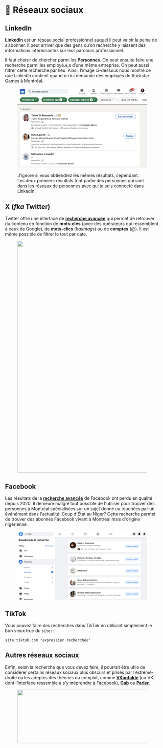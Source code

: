 # 📱 Réseaux sociaux

## LinkedIn

**LinkedIn** est un réseau social professionnel auquel il peut valoir la peine de s’abonner. Il peut arriver que des gens qu’on recherche y laissent des informations intéressantes sur leur parcours professionnel.

Il faut choisir de chercher parmi les **Personnes**. On peut ensuite faire une recherche parmi les employé.e.s d’une même entreprise. On peut aussi filtrer cette recherche par lieu. Ainsi, l’image ci-dessous nous montre ce que LinkedIn contient quand on lui demande des employés de Rockstar Games à Montréal.

<figure><img src="../.gitbook/assets/linkedin.png" alt=""><figcaption><p>J'ignore si vous obtiendrez les mêmes résultats, cependant. Les deux premiers résultats font partie des personnes qui sont dans les réseaux de personnes avec qui je suis connecté dans LinkedIn.</p></figcaption></figure>

## X (_fka_ Twitter)

Twitter offre une interface de [**recherche avancée**](https://twitter.com/search-advanced?lang=fr) qui permet de retrouver du contenu en fonction de **mots-clés** (avec des opérateurs qui ressemblent à ceux de Google), de **mots-clics** (_hashtags_) ou de **comptes** (@). Il est même possible de filtrer le tout par date.

<figure><img src="https://miro.medium.com/v2/resize:fit:1400/1*qW6MqHdOrJHhsFNOikfynA.png" alt="" height="754" width="700"><figcaption></figcaption></figure>

## Facebook 

Les résultats de la [**recherche avancée**](https://www.facebook.com/) de Facebook ont perdu en qualité depuis 2020. Il demeure malgré tout possible de l'utiliser pour trouver des personnes à Montréal spécialisées sur un sujet donné ou touchées par un événément dans l'actualité. Coup d'État au Niger? Cette recherche permet de trouver des abonnés Facebook vivant à Montréal mais d'origine nigérienne.

<figure><img src="../.gitbook/assets/niger.png" alt=""><figcaption></figcaption></figure>

## TikTok 

Vous pouvez faire des recherches dans TikTok en utilisant simplement le bon vieux truc du `site:`: 

```
site:tiktok.com "expression recherchée"
```

## Autres réseaux sociaux

Enfin, selon la recherche que vous devez faire, il pourrait être utile de considérer certains réseaux sociaux plus obscurs et prisés par l’extrême-droite ou les adeptes des théories du complot, comme [**VKontakte**](https://vk.com/) (ou VK, dont l’interface ressemble à s’y méprendre à Facebook), [**Gab**](https://gab.com/) ou [**Parler**](http://parler.com)**.**

<figure><img src="https://miro.medium.com/v2/resize:fit:1400/1*__XhrOtTGN7xLExNzmMbwg.png" alt="" height="174" width="700"><figcaption></figcaption></figure>
